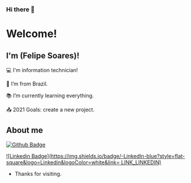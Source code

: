 ### Hi there 👋

# Welcome!

 

## I'm (Felipe Soares)!

 

:computer: I'm information technician!

:house_with_garden: I’m from Brazil.

:books: I’m currently learning everything.

:outbox_tray: 2021 Goals: create a new project.

 

## About me

[![Github Badge](https://img.shields.io/badge/-Github-000?style=flat-square&logo=Github&logoColor=white&link=LINK_GIT)](https://github.com/chucksoares)

[![Linkedin Badge](https://img.shields.io/badge/-LinkedIn-blue?style=flat-square&logo=Linkedin&logoColor=white&link= LINK_LINKEDIN)]( https://www.linkedin.com/in/felipe-soares-3a8156188/)


- Thanks for visiting.

